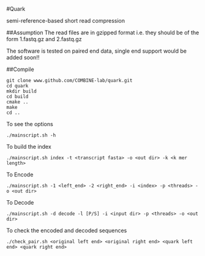 #Quark 

semi-reference-based short read compression

##Assumption
The read files are in gzipped format i.e. they should be of the form 1.fastq.gz and 2.fastq.gz

The software is tested on paired end data, single end support would be added soon!!


##Compile
```{r, engine='bash', encode and decode}
git clone www.github.com/COMBINE-lab/quark.git
cd quark
mkdir build
cd build
cmake ..
make
cd ..
```

To see the options

```{r, engine='bash', encode and decode}
./mainscript.sh -h

```

To build the index


```{r, engine='bash', encode and decode}
./mainscript.sh index -t <transcript fasta> -o <out dir> -k <k mer length>

```

To Encode

```{r, engine='bash', encode and decode}
./mainscript.sh -1 <left_end> -2 <right_end> -i <index> -p <threads> -o <out dir>

```

To Decode

```{r, engine='bash', encode and decode}
./mainscript.sh -d decode -l [P/S] -i <input dir> -p <threads> -o <out dir>

```

To check the encoded and decoded sequences 


```{r, engine='bash', encode and decode}
./check_pair.sh <original left end> <original right end> <quark left end> <quark right end>

```

